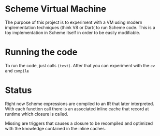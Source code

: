 # Scheme Virtual Machine

The purpose of this project is to experiment with a VM using modern
implementation techniques (think V8 or Dart( to run Scheme code.
This is a toy implementation in Scheme itself in order to be easily
modifiable.

# Running the code

To run the code, just calls `(test)`. After that you can experiment 
with the `ev` and `compile`

# Status

Right now Scheme expressions are compiled to an IR that later 
interpreted. With each function call there is an associated inline cache 
that record at runtime which closure is called.

Missing are triggers that causes a closure to be recompiled and 
optimized with the knowledge contained in the inline caches.
